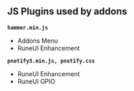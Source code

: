 JS Plugins used by addons
---

**`hammer.min.js`**
- Addons Menu
- RuneUI Enhancement

**`pnotify3.min.js, pnotify.css`**
- RuneUI Enhancement
- RuneUI GPIO
